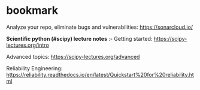# bookmark


Analyze your repo, eliminate bugs and vulnerabilities:
https://sonarcloud.io/

**Scientific python (#scipy) lecture notes** :-
Getting started: https://scipy-lectures.org/intro

Advanced topics: https://scipy-lectures.org/advanced

Reliability Engineering: https://reliability.readthedocs.io/en/latest/Quickstart%20for%20reliability.html


